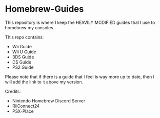 # Homebrew-Guides

This repository is where I keep the HEAVILY MODIFIED guides that I use to homebrew my consoles.

This repo contains:
- Wii Guide
- Wii U Guide
- 3DS Guide
- DS Guide
- PS2 Guide

Please note that if there is a guide that I feel is way more up to date, then I will add the link to it above my version.

Credits:
- Nintendo Homebrew Discord Server
- RiiConnect24
- PSX-Place
